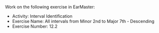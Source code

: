 Work on the following exercise in EarMaster:
- Activity: Interval Identification
- Exercise Name: All intervals from Minor 2nd to Major 7th - Descending
- Exercise Number: 12.2
